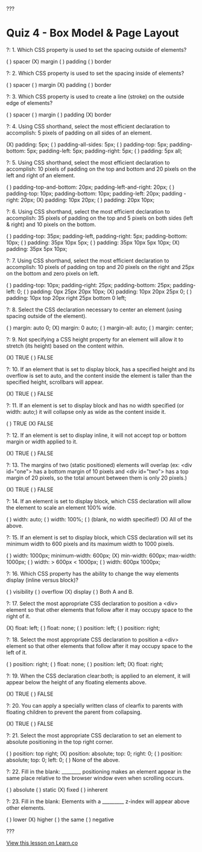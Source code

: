 

???

# Quiz 4 - Box Model & Page Layout

?: 1. Which CSS property is used to set the spacing outside of elements?

( ) spacer
(X) margin
( ) padding
( ) border

?: 2. Which CSS property is used to set the spacing inside of elements?

( ) spacer
( ) margin
(X) padding
( ) border

?: 3. Which CSS property is used to create a line (stroke) on the outside edge of elements?

( ) spacer
( ) margin
( ) padding
(X) border

?: 4. Using CSS shorthand, select the most efficient declaration to accomplish: 5 pixels of padding on all sides of an element.

(X) padding: 5px;
( ) padding-all-sides: 5px;
( ) padding-top: 5px; padding-bottom: 5px; padding-left: 5px; padding-right: 5px;
( ) padding: 5px all;

?: 5. Using CSS shorthand, select the most efficient declaration to accomplish: 10 pixels of padding on the top and bottom and 20 pixels on the left and right of an element.

( ) padding-top-and-bottom: 20px; padding-left-and-right: 20px;
( ) padding-top: 10px; padding-bottom: 10px; padding-left: 20px; padding -right: 20px;
(X) padding: 10px 20px;
( ) padding: 20px 10px;

?: 6. Using CSS shorthand, select the most efficient declaration to accomplish: 35 pixels of padding on the top and 5 pixels on both sides (left & right) and 10 pixels on the bottom.

( ) padding-top: 35px; padding-left, padding-right: 5px; padding-bottom: 10px;
( ) padding: 35px 10px 5px;
( ) padding: 35px 10px 5px 10px;
(X) padding: 35px 5px 10px;

?: 7. Using CSS shorthand, select the most efficient declaration to accomplish: 10 pixels of padding on top and 20 pixels on the right and 25px on the bottom and zero pixels on left.

( ) padding-top: 10px; padding-right: 25px; padding-bottom: 25px; padding-left: 0;
( ) padding: 0px 25px 20px 10px;
(X) padding: 10px 20px 25px 0;
( ) padding: 10px top 20px right 25px bottom 0 left;

?: 8. Select the CSS declaration necessary to center an element (using spacing outside of the element).

( ) margin: auto 0;
(X) margin: 0 auto;
( ) margin-all: auto;
( ) margin: center;

?: 9. Not specifying a CSS height property for an element will allow it to stretch (its height) based on the content within.

(X) TRUE
( ) FALSE

?: 10. If an element that is set to display block, has a specified height and its overflow is set to auto, and the content inside the element is taller than the specified height, scrollbars will appear.

(X) TRUE
( ) FALSE

?: 11. If an element is set to display block and has no width specified (or width: auto;) it will collapse only as wide as the content inside it.

( ) TRUE
(X) FALSE

?: 12. If an element is set to display inline, it will not accept top or bottom margin or width applied to it.

(X) TRUE
( ) FALSE

?: 13. The margins of two (static positioned) elements will overlap (ex: &lt;div id="one"&gt; has a bottom margin of 10 pixels and &lt;div id="two"&gt; has a top margin of 20 pixels, so the total amount between them is only 20 pixels.)

(X) TRUE
( ) FALSE

?: 14. If an element is set to display block, which CSS declaration will allow the element to scale an element 100% wide.

( ) width: auto;
( ) width: 100%;
( ) (blank, no width specified!)
(X) All of the above.

?: 15. If an element is set to display block, which CSS declaration will set its minimum width to 600 pixels and its maximum width to 1000 pixels.

( ) width: 1000px; minimum-width: 600px;
(X) min-width: 600px; max-width: 1000px;
( ) width: &gt; 600px &lt; 1000px;
( ) width: 600px 1000px;

?: 16. Which CSS property has the ability to change the way elements display (inline versus block)?

( ) visibility
( ) overflow
(X) display
( ) Both A and B.

?: 17. Select the most appropriate CSS declaration to position a &lt;div&gt; element so that other elements that follow after it may occupy space to the right of it.

(X) float: left;
( ) float: none;
( ) position: left;
( ) position: right;

?: 18. Select the most appropriate CSS declaration to position a &lt;div&gt; element so that other elements that follow after it may occupy space to the left of it.

( ) position: right;
( ) float: none;
( ) position: left;
(X) float: right;

?: 19. When the CSS declaration clear:both; is applied to an element, it will appear below the height of any floating elements above.

(X) TRUE
( ) FALSE

?: 20. You can apply a specially written class of clearfix to parents with floating children to prevent the parent from collapsing.

(X) TRUE
( ) FALSE

?: 21. Select the most appropriate CSS declaration to set an element to absolute positioning in the top right corner.

( ) position: top right;
(X) position: absolute; top: 0; right: 0;
( ) position: absolute; top: 0; left: 0;
( ) None of the above.

?: 22. Fill in the blank: ________ positioning makes an element appear in the same place relative to the browser window even when scrolling occurs.

( ) absolute
( ) static
(X) fixed
( ) inherent

?: 23. Fill in the blank: Elements with a _________ z-index will appear above other elements.

( ) lower
(X) higher
( ) the same
( ) negative

???

<a href='https://learn.co/lessons/quiz-css-layout' data-visibility='hidden'>View this lesson on Learn.co</a>
